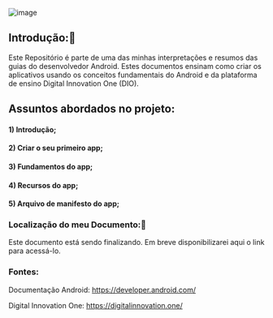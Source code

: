 
![image](https://user-images.githubusercontent.com/78937585/114437989-952f2e00-9b9d-11eb-9226-544ff2aec910.png)


## Introdução:🧐

Este Repositório é parte de uma das minhas interpretações e resumos das guias do desenvolvedor Android. Estes documentos ensinam como criar os aplicativos usando os conceitos fundamentais do Android e da plataforma de ensino Digital Innovation One (DIO). 




## Assuntos abordados no projeto:

#### 1) Introdução;

#### 2) Criar o seu primeiro app;

#### 3) Fundamentos do app;

#### 4) Recursos do app;

#### 5) Arquivo de manifesto do app;




### Localização do meu Documento:📄

Este documento está sendo finalizando. Em breve disponibilizarei aqui o link para acessá-lo.




### Fontes:

Documentação Android: https://developer.android.com/

Digital Innovation One: https://digitalinnovation.one/

